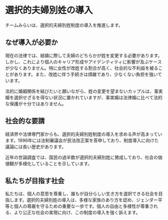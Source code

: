 # 選択的夫婦別姓の導入

チームみらいは、選択的夫婦別姓制度の導入を推進します。

## なぜ導入が必要か

現在の法律では、結婚に際して夫婦のどちらかが姓を変更する必要があります。しかし、これにより個人のキャリア形成やアイデンティティに影響が及ぶケースが少なくありません。特に女性が改姓する割合が高く、社会的な不利益を被ることがあります。また、改姓に伴う手続きは煩雑であり、少なくない負担を強いています。

法的に婚姻関係を結びたいと願いながら、姓の変更を望まないカップルは、事実婚を選択せざるを得ない状況に置かれていますが、事実婚は法律婚に比べて法的な保護が十分ではありません。

## 社会的な要請

経済界や法律専門家からも、選択的夫婦別姓制度の導入を求める声が高まっています。1996年には法制審議会が民法改正案を答申しており、制度導入に向けた議論には長い歴史があります。

近年の世論調査では、国民の過半数が選択的夫婦別姓に賛成しており、社会の価値観が多様化していることを示しています。

## 私たちが目指す社会

私たちは、個人の意思を尊重し、誰もが自分らしい生き方を選択できる社会を目指します。選択的夫婦別姓の導入は、多様な家族のあり方を認め、ジェンダー平等と個人の尊厳を守るための重要な一歩です。個人の自由と多様性が尊重される、より公正な社会の実現に向け、この制度の導入を強く訴えます。